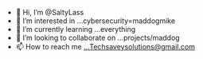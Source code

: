 - 👋 Hi, I’m @SaltyLass
- 👀 I’m interested in ...cybersecurity=maddogmike
- 🌱 I’m currently learning ...everything
- 💞️ I’m looking to collaborate on ...projects/maddog
- 📫 How to reach me ...Techsaveysolutions@gmail.com 


<!---
SaltyLass/SaltyLass is a ✨ special ✨ repository because its `README.md` (this file) appears on your GitHub profile.
You can click the Preview link to take a look at your changes.
--->
